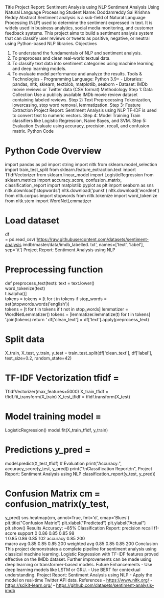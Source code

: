 Title 
Project Report: Sentiment Analysis using NLP 
Sentiment Analysis Using Natural Language Processing 
Student Name: Doddamreddy Sai Krishna Reddy 
Abstract 
Sentiment analysis is a sub-field of Natural Language Processing (NLP) used to determine the sentiment 
expressed in text. It is widely used in business analytics, social media monitoring, and customer feedback 
systems. This project aims to build a sentiment analysis system that can classify user reviews or tweets as 
positive, negative, or neutral using Python-based NLP libraries. 
Objectives 
1. To understand the fundamentals of NLP and sentiment analysis. 
2. To preprocess and clean real-world textual data. 
3. To classify text data into sentiment categories using machine learning and deep learning models. 
4. To evaluate model performance and analyze the results. 
Tools & Technologies - Programming Language: Python 3.9+ - Libraries: pandas, nltk, sklearn, textblob, matplotlib, seaborn - Dataset: IMDb movie reviews or Twitter data (CSV format) 
Methodology 
Step 1: Data Collection 
Use a publicly available IMDb movie review dataset containing labeled reviews. 
Step 2: Text Preprocessing 
Tokenization, lowercasing, stop word removal, lemmatization. 
Step 3: Feature Extraction 
Project Report: Sentiment Analysis using NLP 
TF-IDF is used to convert text to numeric vectors. 
Step 4: Model Training 
Train classifiers like Logistic Regression, Naive Bayes, and SVM. 
Step 5: Evaluation 
Evaluate using accuracy, precision, recall, and confusion matrix. 
Python Code 
# Python Code Overview 
import pandas as pd import string import nltk from sklearn.model_selection import 
train_test_split from sklearn.feature_extraction.text import TfidfVectorizer from 
sklearn.linear_model import LogisticRegression from sklearn.metrics import 
accuracy_score, confusion_matrix, classification_report import matplotlib.pyplot as 
plt import seaborn as sns 
nltk.download('stopwords') 
nltk.download('punkt') 
nltk.download('wordnet') 
from nltk.corpus import stopwords from 
nltk.tokenize import word_tokenize from 
nltk.stem import WordNetLemmatizer 
# Load dataset 
df  
= pd.read_csv('https://raw.githubusercontent.com/datasets/sentiment-analysis
imdb/master/data/imdb_labelled. 
txt', names=['text', 'label'], sep='\t') 
Project Report: Sentiment Analysis using NLP 
# Preprocessing function 
def preprocess_text(text): 
text = text.lower()     
word_tokenize(text)     
t.isalpha()]     
tokens = 
tokens = [t for t in tokens if 
stop_words = 
set(stopwords.words('english'))     
tokens = [t for t 
in tokens if t not in stop_words]     lemmatizer = 
WordNetLemmatizer()     tokens = 
[lemmatizer.lemmatize(t) for t in tokens]     
'.join(tokens) 
return ' 
df['clean_text'] = df['text'].apply(preprocess_text) 
# Split data 
X_train, X_test, y_train, y_test = train_test_split(df['clean_text'], df['label'], test_size=0.2, random_state=42) 
# TF-IDF Vectorization tfidf = 
TfidfVectorizer(max_features=5000) 
X_train_tfidf = tfidf.fit_transform(X_train) 
X_test_tfidf = tfidf.transform(X_test) 
# Model training model = 
LogisticRegression() 
model.fit(X_train_tfidf, y_train) 
# Predictions y_pred = 
model.predict(X_test_tfidf) # 
Evaluation print("Accuracy:", 
accuracy_score(y_test, y_pred)) 
print("\nClassification Report:\n", 
Project Report: Sentiment Analysis using NLP 
classification_report(y_test, 
y_pred)) 
# Confusion Matrix cm = confusion_matrix(y_test, 
y_pred) sns.heatmap(cm, annot=True, fmt='d', 
cmap='Blues') plt.title("Confusion Matrix") 
plt.xlabel("Predicted") plt.ylabel("Actual") plt.show() 
Results 
Accuracy: ~85% 
Classification Report: 
              precision    recall  f1-score   support 
           0       0.86      0.85      0.85        98            
1       0.85      0.86      0.85       102 
    accuracy                           0.85       200    
macro avg       0.85      0.85      0.85       200 
weighted avg       0.85      0.85      0.85       200 
Conclusion 
This project demonstrates a complete pipeline for sentiment analysis using classical machine learning. Logistic 
Regression with TF-IDF features proved effective on the IMDb dataset. Further improvements can be made 
using deep learning or transformer-based models. 
Future Enhancements - Use deep learning models like LSTM or GRU. - Use BERT for contextual understanding. 
Project Report: Sentiment Analysis using NLP - Apply the model on real-time Twitter API data. 
References - https://www.nltk.org/ - https://scikit-learn.org/ - https://github.com/datasets/sentiment-analysis-imdb 
